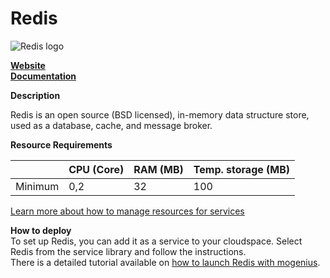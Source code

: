 ﻿# Redis

![Redis logo](https://api.mogenius.com/file/id/c82c6465-1a83-4c7c-a874-ab84daa9aaa7)

**[Website](https://redis.io)**  
**[Documentation](https://redis.io/documentation)**  

**Description**

Redis is an open source (BSD licensed), in-memory data structure store, used as a database, cache, and message broker.

**Resource Requirements**

||CPU (Core)|RAM (MB)  |Temp. storage (MB)|
|--|--|--|--|
| Minimum | 0,2 | 32 | 100 |

[Learn more about how to manage resources for services](./../../cloud-management/resource-management.md)

**How to deploy**  
To set up Redis, you can add it as a service to your cloudspace. Select Redis from the service library and follow the instructions.  
There is a detailed tutorial available on [how to launch Redis with mogenius](./../../tutorials/how-to-set-up-redis-in-the-cloud.md).